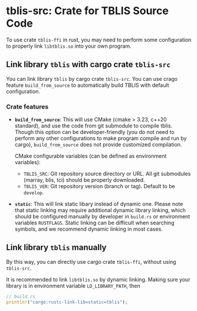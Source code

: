 # tblis-src: Crate for TBLIS Source Code

To use crate `tblis-ffi` in rust, you may need to perform some configuration to properly link `libtblis.so` into your own program.

## Link library `tblis` with cargo crate `tblis-src`

You can link library `tblis` by cargo crate `tblis-src`. You can use crago feature `build_from_source` to automatically build TBLIS with default configuration.

### Crate features

- **`build_from_source`**: This will use CMake (cmake > 3.23, c++20 standard), and use the code from git submodule to compile tblis. Though this option can be developer-friendly (you do not need to perform any other configurations to make program compile and run by cargo), `build_from_source` does not provide customized compilation.

    CMake configurable variables (can be defined as environment variables):
    - `TBLIS_SRC`: Git repository source directory or URL. All git submodules (marray, blis, tci) should be properly downloaded.
    - `TBLIS_VER`: Git repository version (branch or tag). Default to be `develop`.

- **`static`**: This will link static libary instead of dynamic one. Please note that static linking may require additional dynamic library linking, which should be configured manually by developer in `build.rs` or environment variables `RUSTFLAGS`. Static linking can be difficult when searching symbols, and we recommend dynamic linking in most cases.

## Link library `tblis` manually

By this way, you can directly use cargo crate `tblis-ffi`, without using `tblis-src`.

It is recommended to link `libtblis.so` by dynamic linking. Making sure your library is in environment variable `LD_LIBRARY_PATH`, then

```rust
// build.rs
println!("cargo:rustc-link-lib=static=tblis");
```
